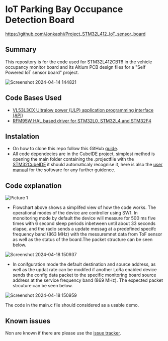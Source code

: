 # IoT Parking Bay Occupance Detection Board
https://github.com/Jonkaphi/Project_STM32L412_IoT_sensor_board
## Summary
This repository is for the code used for STM32L412CBT6 in the vehicle occupancy monitor board and its Altium PCB design files for a "Self Powered IoT sensor board" project. 

![Screenshot 2024-04-14 144821](https://github.com/Jonkaphi/Project_STM32L412_IoT_sensor_board/assets/103381620/422ad319-b25d-4ee4-b1fa-c5ecad54b088=100x250)

## Code Bases Used
* [VL53L3CX Ultralow power (ULP) application programming interface (API)](https://www.st.com/en/embedded-software/stsw-img033.html)
* [RFM95W HAL based driver for STM32L0, STM32L4 and STM32F4](https://github.com/henriheimann/stm32-hal-rfm95)
  
## Instalation
* On how to clone this repo follow this GitHub [guide](https://docs.github.com/en/repositories/creating-and-managing-repositories/cloning-a-repository?tool=desktop).
* All code dependecies are in the CubeIDE project, simplest method is opening the main folder containing the .projectfile with the [STM32CubeIDE](https://www.st.com/en/development-tools/stm32cubeide.html) it should automaticaly recognise it, here is also the [user manual](https://www.st.com/resource/en/user_manual/um2609-stm32cubeide-user-guide-stmicroelectronics.pdf) for the software for any further guidence.

## Code explanation
![Picture 1](https://github.com/Jonkaphi/Project_STM32L412_IoT_sensor_board/assets/103381620/528a8c67-f28a-4a88-9b1c-21e896c0a08e)

* Flowchart above shows a simplifed view of how the code works. The operational modes of the device are controller using SW1. In monoitoring mode by default the device will measure for 500 ms five times with 6 second sleep periods inbetween until about 33 seconds elapse, and the radio sends a update messag at a predefined specifc frequency band (863 MHz) with the messuremnet data from ToF sensor as well as the status of the board.The packet structure can be seen below.

![Screenshot 2024-04-18 150937](https://github.com/Jonkaphi/Project_STM32L412_IoT_sensor_board/assets/103381620/eb052fbe-2339-4a00-a6e2-265bde09bd8d)

* In conifguration mode the default destination and source address, as well as the updat rate can be modifed if another LoRa enabled device sends the config data packet to the specific monitoring board source address at the service frequency band (869 MHz). The expected packet strcuture can be seen below.  

![Screenshot 2024-04-18 150959](https://github.com/Jonkaphi/Project_STM32L412_IoT_sensor_board/assets/103381620/558bcaeb-ff92-49e1-b572-622840e33077)

The code in the main.c file should considered as a usable demo.

## Known issues
Non are known if there are please use the [issue tracker](https://github.com/Jonkaphi/Project_STM32L412_IoT_sensor_board/issues).
